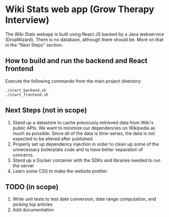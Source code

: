 # Wiki Stats web app (Grow Therapy Interview)
The Wiki Stats webapp is built using React JS backed by a Java webservice (DropWizard). There is no database, although there should be. More on that in the "Next Steps" section.

## How to build and run the backend and React frontend
Execute the following commands from the main project directory:
```
./start_backend.sh
./start_frontend.sh
```

## Next Steps (not in scope)
1. Stand up a datastore to cache previously retrieved data from Wiki's public APIs. We want to minimize our dependencies on Wikipedia as much as possible. Since all of the data is time-series, the data is not expected to be altered after published.
2. Properly set up dependency injection in order to clean up some of the unnecessary boilerplate code and to have better separation of concerns.
3. Stand up a Docker container with the SDKs and libraries needed to run the server
4. Learn some CSS to make the website prettier

## TODO (in scope)
1. Write unit tests to test date conversion, date range computation, and picking top articles
2. Add documentation
